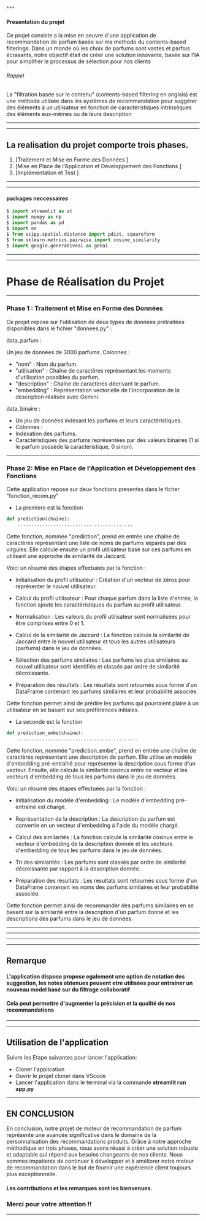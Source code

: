 	***
#### Presentation du projet
Ce projet consiste a la  mise en oeuvre d'une application de recommandation de parfum basée sur ma methode du contents-based filterings.
Dans un monde où les choix de parfums sont vastes et parfois écrasants, notre objectif était de créer une solution innovante, basée sur l'IA pour simplifier le processus de sélection pour nos clients

###### Rappel
La "filtration basée sur le contenu" (contents-based filtering en anglais) est une méthode utilisée dans les systèmes de recommandation pour suggérer des éléments à un utilisateur en fonction de caractéristiques intrinsèques des éléments eux-mêmes ou de leurs description
***

***
## La realisation du projet comporte trois phases.
1. [Traitement et Mise en Forme des Données ]                                   
2. [Mise en Place de l'Application et Développement des Fonctions ]
3. [Implémentation et Test ]

***
***
#### packages neccessaires
```python
$ import streamlit as st
$ import numpy as np
$ import pandas as pd
$ import os
$ from scipy.spatial.distance import pdist, squareform
$ from sklearn.metrics.pairwise import cosine_similarity
$ import google.generativeai as genai
```
***
***

# Phase de Réalisation du Projet
***
### Phase 1 : Traitement et Mise en Forme des Données
Ce projet repose sur l'utilisation de deux types de données prétraitées disponibles dans le fichier "donnees.py" : 

data_parfum :

Un jeu de données de 3000 parfums.
Colonnes :
* "nom" : Nom du parfum.
* "utilisation" : Chaîne de caractères représentant les moments d'utilisation possibles du parfum.
* "description" : Chaîne de caractères décrivant le parfum.
* "embedding" : Représentation vectorielle de l'incorporation de la description réalisée avec Gemini.


data_binaire :

* Un jeu de données indexant les parfums et leurs caractéristiques.
* Colonnes :
* Indexation des parfums.
* Caractéristiques des parfums représentées par des valeurs binaires (1 si le parfum possède la caractéristique, 0 sinon).

***
### Phase 2:  Mise en Place de l'Application et Développement des Fonctions
 Cette application repose sur deux fonctions presentes dans le ficher "fonction_recom.py" 


* La premiere est la fonction 

```python
def prediction(chaine):
    ..........................................

```


Cette fonction, nommée "prediction", prend en entrée une chaîne de caractères représentant une liste de noms de parfums séparés par des virgules. Elle calcule ensuite un profil utilisateur basé sur ces parfums en utilisant une approche de similarité de Jaccard.

Voici un résumé des étapes effectuées par la fonction :

* Initialisation du profil utilisateur : Création d'un vecteur de zéros pour représenter le nouvel utilisateur.

* Calcul du profil utilisateur : Pour chaque parfum dans la liste d'entrée, la fonction ajoute les caractéristiques du parfum au profil utilisateur.

* Normalisation : Les valeurs du profil utilisateur sont normalisées pour être comprises entre 0 et 1.

* Calcul de la similarité de Jaccard : La fonction calcule la similarité de Jaccard entre le nouvel utilisateur et tous les autres utilisateurs (parfums) dans le jeu de données.

* Sélection des parfums similaires : Les parfums les plus similaires au nouvel utilisateur sont identifiés et classés par ordre de similarité décroissante.

* Préparation des résultats : Les résultats sont retournés sous forme d'un DataFrame contenant les parfums similaires et leur probabilité associée.

Cette fonction permet ainsi de prédire les parfums qui pourraient plaire à un utilisateur en se basant sur ses préférences initiales.






* La seconde est la fonction 

```python
def prediction_embe(chaine):
	............................................

```


Cette fonction, nommée "prediction_embe", prend en entrée une chaîne de caractères représentant une description de parfum. Elle utilise un modèle d'embedding pré-entraîné pour représenter la description sous forme d'un vecteur. Ensuite, elle calcule la similarité cosinus entre ce vecteur et les vecteurs d'embedding de tous les parfums dans le jeu de données.

Voici un résumé des étapes effectuées par la fonction :

* Initialisation du modèle d'embedding : Le modèle d'embedding pré-entraîné est chargé.

* Représentation de la description : La description du parfum est convertie en un vecteur d'embedding à l'aide du modèle chargé.

* Calcul des similarités : La fonction calcule la similarité cosinus entre le vecteur d'embedding de la description donnée et les vecteurs d'embedding de tous les parfums dans le jeu de données.

* Tri des similarités : Les parfums sont classés par ordre de similarité décroissante par rapport à la description donnée.

* Préparation des résultats : Les résultats sont retournés sous forme d'un DataFrame contenant les noms des parfums similaires et leur probabilité associée.

Cette fonction permet ainsi de recommander des parfums similaires en se basant sur la similarité entre la description d'un parfum donné et les descriptions des parfums dans le jeu de données.


***
***

***

***
## Remarque
#### L'application dispose propose egalement une option de notation des suggestion, les notes obtenues peuvent etre utilisées pour entrainer un nouveau model basé sur du filtrage collaboratif
#### Cela peut permettre d'augmenter la précision  et la qualité de nos recommandations
***


***
## Utilisation de l'application

Suivre les Etape suivantes pour lancer l'application:

* Cloner l'application
* Ouvrir le projet cloner dans VScode 
* Lancer l'application dans le terminal via la commande **streamlit run app.py**

***

## EN CONCLUSION

En conclusion, notre projet de moteur de recommandation de parfum représente une avancée significative dans le domaine de la personnalisation des recommandations produits. Grâce à notre approche méthodique en trois phases, nous avons réussi à créer une solution robuste et adaptable qui répond aux besoins changeants de nos clients. Nous sommes impatients de continuer à développer et à améliorer notre moteur de recommandation dans le but de fournir une expérience client toujours plus exceptionnelle.

#### Les contributions et les remarques sont les bienvenues.

### Merci pour votre attention !!
***

